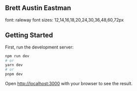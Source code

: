 ## Brett Austin Eastman

font: raleway
font sizes: 12,14,16,18,20,24,30,36,48,60,72px

## Getting Started

First, run the development server:

```bash
npm run dev
# or
yarn dev
# or
pnpm dev
```

Open [http://localhost:3000](http://localhost:3000) with your browser to see the result.
